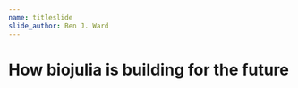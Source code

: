 ```yaml
---
name: titleslide
slide_author: Ben J. Ward
---
```

# How biojulia is building for the future
<object data="fonts/SinhalaMN/biojulia.svg" type="image/svg+xml" />
